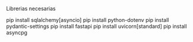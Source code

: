 Librerias necesarias

pip install sqlalchemy[asyncio]
pip install python-dotenv
pip install pydantic-settings
pip install fastapi
pip install uvicorn[standard]
pip install asyncpg

